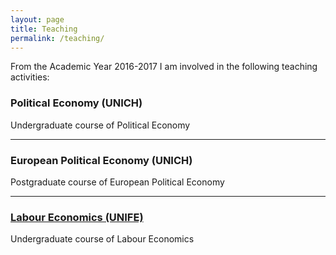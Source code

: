 ```yaml
---
layout: page
title: Teaching
permalink: /teaching/
---
```


From the Academic Year 2016-2017 I am involved in the following teaching activities:

### Political Economy (UNICH)
Undergraduate course of Political Economy

-----

### European Political Economy (UNICH)
Postgraduate course of European Political Economy

-----

### [Labour Economics (UNIFE)](http://www.unife.it/economia/economia/insegnamenti/economia-del-lavoro)
Undergraduate course of Labour Economics

